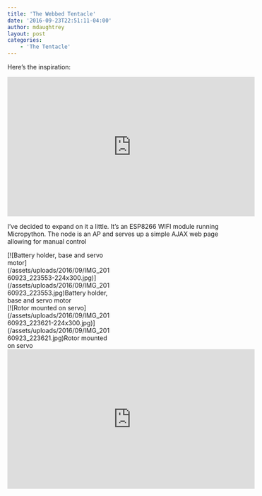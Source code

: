```yaml
---
title: 'The Webbed Tentacle'
date: '2016-09-23T22:51:11-04:00'
author: mdaughtrey
layout: post
categories:
    - 'The Tentacle'
---
```


Here’s the inspiration:  
<iframe allowfullscreen="" frameborder="0" height="315" loading="lazy" src="https://www.youtube.com/embed/pQ2dI_B_Ycg" width="560"></iframe>

I’ve decided to expand on it a little. It’s an ESP8266 WIFI module running Micropython. The node is an AP and serves up a simple AJAX web page allowing for manual control

<div class="wp-caption alignleft" id="attachment_886" style="width: 234px">[![Battery holder, base and servo motor](/assets/uploads/2016/09/IMG_20160923_223553-224x300.jpg)](/assets/uploads/2016/09/IMG_20160923_223553.jpg)Battery holder, base and servo motor

</div><div class="wp-caption alignleft" id="attachment_887" style="width: 234px">[![Rotor mounted on servo](/assets/uploads/2016/09/IMG_20160923_223621-224x300.jpg)](/assets/uploads/2016/09/IMG_20160923_223621.jpg)Rotor mounted on servo

</div><iframe allowfullscreen="" frameborder="0" height="315" loading="lazy" src="https://www.youtube.com/embed/kcjMigPbKww" width="560"></iframe>
